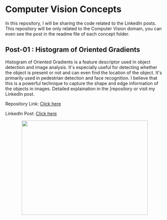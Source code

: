 # Computer Vision Concepts
In this repository, I will be sharing the code related to the LinkedIn posts. This repository will be only related to the Computer Vision domain, you can even see the post in the readme file of each concept folder.

## Post-01 : Histogram of Oriented Gradients
Histogram of Oriented Gradients is a feature descriptor used in object detection and image analysis. It's especially useful for detecting whether the object is present or not and can even find the location of the object. It's primarily used in pedestrian detection and face recognition. I believe that this is a powerful technique to capture the shape and edge information of the objects in images. Detailed explaination in the [repository or visit my LinkedIn post.

Repository Link: [Click here](https://github.com/Nikhil-Rao20/CV_Concepts/tree/main/Histogram%20of%20Oriented%20Gradients)

LinkedIn Post: [Click here]()

<div style="text-align:center">
  <center>
  <img src='https://github.com/Nikhil-Rao20/CV_Concepts/assets/121157608/9fe82f45-721a-4dd7-8538-0ccc792cd956' width=400 height=300>
  </center>
</div>
